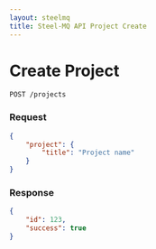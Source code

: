 ```yaml
---
layout: steelmq
title: Steel-MQ API Project Create
---
```


Create Project
==============

```
POST /projects
```

### Request

``` json
{
    "project": {
        "title": "Project name"
    }
}
```

### Response

``` json
{
    "id": 123,
    "success": true
}
```
```